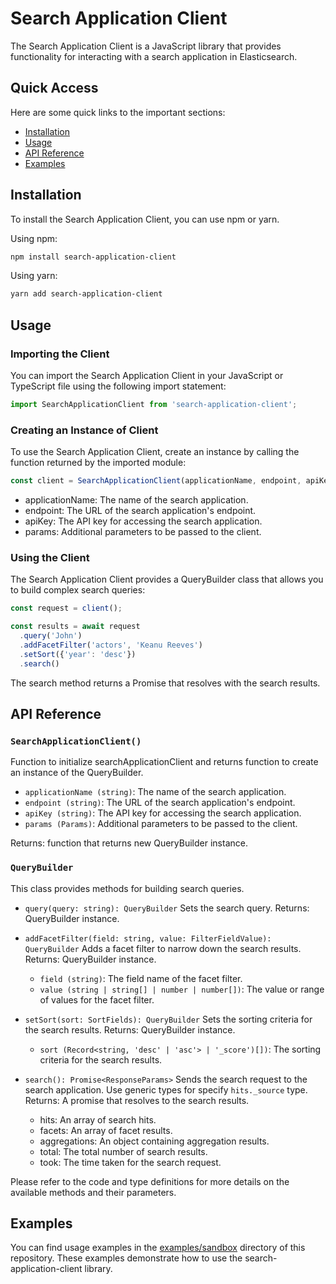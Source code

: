 # Search Application Client

The Search Application Client is a JavaScript library that provides functionality for interacting with a search application in Elasticsearch.

## Quick Access
Here are some quick links to the important sections:

- [Installation](#installation)
- [Usage](#usage)
- [API Reference](#api-reference)
- [Examples](#examples)

## <a id="installation">Installation</a>

To install the Search Application Client, you can use npm or yarn.

Using npm:

```bash
npm install search-application-client
```

Using yarn:
```bash
yarn add search-application-client
```

## <a id="usage">Usage</a>
### Importing the Client
You can import the Search Application Client in your JavaScript or TypeScript file using the following import statement:

```javascript
import SearchApplicationClient from 'search-application-client';
```

### Creating an Instance of Client
To use the Search Application Client, create an instance by calling the function returned by the imported module:
```javascript
const client = SearchApplicationClient(applicationName, endpoint, apiKey, params);
```
- applicationName: The name of the search application.
- endpoint: The URL of the search application's endpoint.
- apiKey: The API key for accessing the search application.
- params: Additional parameters to be passed to the client.

### Using the Client
The Search Application Client provides a QueryBuilder class that allows you to build complex search queries:
```javascript
const request = client();

const results = await request
  .query('John')
  .addFacetFilter('actors', 'Keanu Reeves')
  .setSort({'year': 'desc'})
  .search()
```
The search method returns a Promise that resolves with the search results.

## <a id="api-reference">API Reference</a>
### ```SearchApplicationClient()```
Function to initialize searchApplicationClient and returns function to create an instance of the QueryBuilder.

- ```applicationName (string)```: The name of the search application.
- ```endpoint (string)```: The URL of the search application's endpoint.
- ```apiKey (string)```: The API key for accessing the search application.
- ```params (Params)```: Additional parameters to be passed to the client.

Returns: function that returns new QueryBuilder instance.

### ```QueryBuilder```
This class provides methods for building search queries.


- ```query(query: string): QueryBuilder```
Sets the search query. Returns: QueryBuilder instance.

- ```addFacetFilter(field: string, value: FilterFieldValue): QueryBuilder```
Adds a facet filter to narrow down the search results. Returns: QueryBuilder instance.

  - ```field (string)```: The field name of the facet filter.
  - ```value (string | string[] | number | number[])```: The value or range of values for the facet filter.

- ```setSort(sort: SortFields): QueryBuilder```
Sets the sorting criteria for the search results. Returns: QueryBuilder instance.

  - ```sort (Record<string, 'desc' | 'asc'> | '_score')[])```: The sorting criteria for the search results.

- ```search(): Promise<ResponseParams>```
Sends the search request to the search application. Use generic types for specify ```hits._source``` type.
Returns: A promise that resolves to the search results.
  - hits: An array of search hits.
  - facets: An array of facet results.
  - aggregations: An object containing aggregation results.
  - total: The total number of search results.
  - took: The time taken for the search request.

Please refer to the code and type definitions for more details on the available methods and their parameters.

## <a id="examples">Examples</a>

You can find usage examples in the [examples/sandbox](./examples/sandbox) directory of this repository. These examples demonstrate how to use the search-application-client library.

